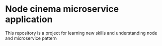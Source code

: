 # Node cinema microservice application

This repository is a project for learning new skills and understanding node and microservice pattern
